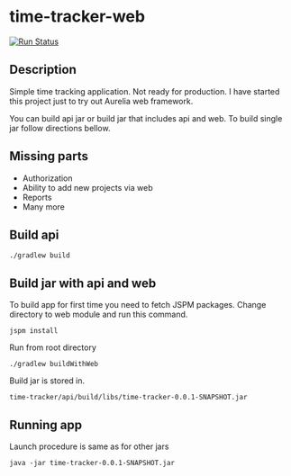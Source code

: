 # time-tracker-web

[![Run Status](https://api.shippable.com/projects/59fe1ab0e07b7707001c66e3/badge?branch=master)](https://app.shippable.com/github/dovydasvenckus/time-tracker)
## Description
Simple time tracking application. Not ready for
production. I have started this project just to try out
Aurelia web framework.

You can build api jar or build jar that includes api and web.
To build single jar follow directions bellow.

## Missing parts
  * Authorization
  * Ability to add new projects via web
  * Reports
  * Many more
  
## Build api

    ./gradlew build

## Build jar with api and web

To build app for first time you need to fetch JSPM packages.
Change directory to web module and run this command.
    
    jspm install
    
Run from root directory

    ./gradlew buildWithWeb
     
     
Build jar is stored in.

    time-tracker/api/build/libs/time-tracker-0.0.1-SNAPSHOT.jar


## Running app

Launch procedure is same as for other jars

    java -jar time-tracker-0.0.1-SNAPSHOT.jar
    

